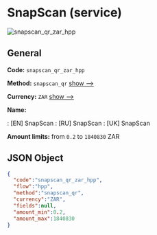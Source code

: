 
# SnapScan (service) 
![snapscan_qr_zar_hpp](https://static.openfintech.io/payment_methods/snapscan_qr_zar_hpp/logo.svg?w=400&c=v0.59.26#w200)  

## General 
 
**Code:** `snapscan_qr_zar_hpp` 
 
**Method:** `snapscan_qr` 
 [show -->](/payment-methods/snapscan_qr/) 
 
**Currency:** `ZAR` [show -->](/currencies/ZAR/) 
 
**Name:** 
 
:	[EN] SnapScan 
:	[RU] SnapScan 
:	[UK] SnapScan 
 
**Amount limits:** from `0.2` to `1840830` ZAR 

## JSON Object 

```json
{
  "code":"snapscan_qr_zar_hpp",
  "flow":"hpp",
  "method":"snapscan_qr",
  "currency":"ZAR",
  "fields":null,
  "amount_min":0.2,
  "amount_max":1840830
}
```  
